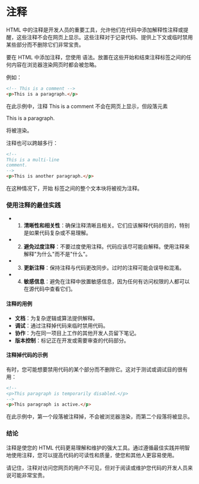 # 注释

HTML 中的注释是开发人员的重要工具，允许他们在代码中添加解释性注释或提醒，这些注释不会在网页上显示。这些注释对于记录代码、提供上下文或临时禁用某些部分而不删除它们非常宝贵。

要在 HTML 中添加注释，您使用 <!-- --> 语法。放置在这些开始和结束注释标签之间的任何内容在浏览器渲染网页时都会被忽略。

例如：

```html
<!-- This is a comment -->
<p>This is a paragraph.</p>
```

在此示例中，注释 This is a comment 不会在网页上显示，但段落元素 <p>This is a paragraph.</p> 将被渲染。

注释也可以跨越多行：

```html
<!--
This is a multi-line
comment.
-->
<p>This is another paragraph.</p>
```

在这种情况下，开始 <!-- 和结束 --> 标签之间的整个文本块将被视为注释。

### 使用注释的最佳实践

- 1. **清晰性和相关性**：确保注释清晰且相关。它们应该解释代码的目的，特别是如果代码复杂或不易理解。
- 2. **避免过度注释**：不要过度使用注释。代码应该尽可能自解释。使用注释来解释"为什么"而不是"什么"。
- 3. **更新注释**：保持注释与代码更改同步。过时的注释可能会误导和混淆。
- 4. **敏感信息**：避免在注释中放置敏感信息，因为任何有访问权限的人都可以在源代码中查看它们。

#### 注释的用例

- **文档**：为复杂逻辑或算法提供解释。
- **调试**：通过注释掉代码来临时禁用代码。
- **协作**：为在同一项目上工作的其他开发人员留下笔记。
- **版本控制**：标记正在开发或需要审查的代码部分。

#### 注释掉代码的示例

有时，您可能想要禁用代码的某个部分而不删除它。这对于测试或调试目的很有用：

```html
<!--
<p>This paragraph is temporarily disabled.</p>
-->
<p>This paragraph is active.</p>
```

在此示例中，第一个段落被注释掉，不会被浏览器渲染，而第二个段落将被显示。

### 结论

注释是使您的 HTML 代码更易理解和维护的强大工具。通过遵循最佳实践并明智地使用注释，您可以提高代码的可读性和质量，使您和其他人更容易使用。

请记住，注释对访问您网页的用户不可见，但对于阅读或维护您代码的开发人员来说可能非常宝贵。

